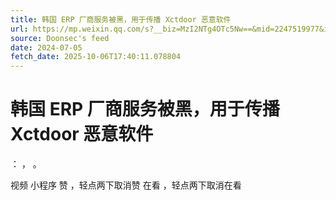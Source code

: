 ```yaml
---
title: 韩国 ERP 厂商服务被黑，用于传播 Xctdoor 恶意软件
url: https://mp.weixin.qq.com/s?__biz=MzI2NTg4OTc5Nw==&mid=2247519977&idx=2&sn=ec4872fbc8011458435995ff149f1f67
source: Doonsec's feed
date: 2024-07-05
fetch_date: 2025-10-06T17:40:11.078804
---
```


# 韩国 ERP 厂商服务被黑，用于传播 Xctdoor 恶意软件

：
，
。

视频
小程序
赞
，轻点两下取消赞
在看
，轻点两下取消在看